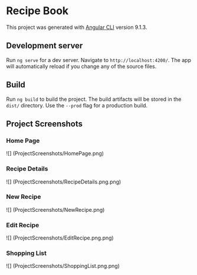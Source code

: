 # Recipe Book

This project was generated with [Angular CLI](https://github.com/angular/angular-cli) version 9.1.3.

## Development server

Run `ng serve` for a dev server. Navigate to `http://localhost:4200/`. The app will automatically reload if you change any of the source files.

## Build

Run `ng build` to build the project. The build artifacts will be stored in the `dist/` directory. Use the `--prod` flag for a production build.

## Project Screenshots

### Home Page
![] (ProjectScreenshots/HomePage.png)

### Recipe Details
![] (ProjectScreenshots/RecipeDetails.png.png)

### New Recipe
![] (ProjectScreenshots/NewRecipe.png)

### Edit Recipe
![] (ProjectScreenshots/EditRecipe.png.png)

### Shopping List
![] (ProjectScreenshots/ShoppingList.png.png)
